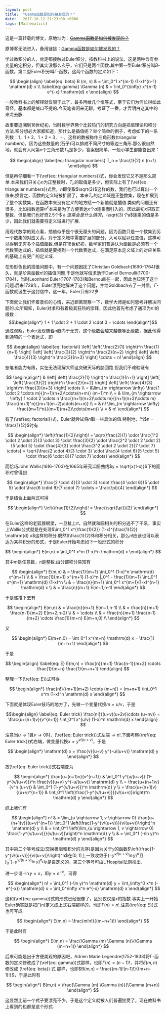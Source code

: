 ```yaml
---
layout: post
title:  "Gamma函数是如何被发现的？"
date:   2017-10-12 21:23:00 +0800
tags: [Mathematics]
---
```


这是一篇转载的博文，原地址为：<del>[Gamma函数是如何被发现的？](http://www.cnblogs.com/murongxixi/p/3663125.html)</del>

原博客无法进入，备用链接：[Gamma函数是如何被发现的？](https://www.tuicool.com/articles/7JFRf2)


学过微积分的人，肯定都接触过Euler积分，按教科书上的说法，这是两种含有参变量的定积分，但其实没那么玄乎，它们只是两个函数.其中第一型Euler积分叫$B$-函数，第二型Euler积分叫$\Gamma$-函数，这两个函数的定义如下：

$$
\begin{align} 
\label{eq: beta} B (m, n) & = \int_0^1 x^{m-1} (1-x)^{n-1} \mathrm{d} x \\
\label{eq: gamma} \Gamma (n) & = \int_0^{\infty} x^{n-1} e^{-x} \mathrm{d} x
\end{align}
$$

一般教科书上的解释就仅限于此了，最多再给几个恒等式，至于它们为何长得如此奇怪，基本都是缄口不提的.今天笔者闲来无聊，考证了一番，才弄明白这其中的来龙去脉.

故事要追溯到18世纪初，当时数学界两个比较热门的研究方向是插值理论和积分方法.积分想必大家都知道，那什么是插值呢？举个简单的例子，考虑如下的一系列数：$1$，$1+2$，$1+2+3$，$\cdots$，这样的数被称作三角形数(triangular numbers)，因为这些数量的(石子)可以排成不同尺寸的等边三角形.那么很自然地，就会有人问第$n$个三角形数$T_n$是多少，答案很简单，一般小学生都能答出来：

$$
\begin{align}
\label{eq: triangular numbers} T_n = \frac{1}{2} n (n+1)
\end{align}
$$

但是再仔细看一下(\ref{eq: triangular numbers})式，你会发现它又不是那么简单.本来我们只关心$n$为正整数时，$T_n$的取值是多少，但实际上有了(\ref{eq: triangular numbers})式后，$n$即使取$\sqrt{2}$这样的数，我们也可以算出一个值来.换言之，函数的定义域被扩展了，本来$T_n$的定义域是正整数集，现在扩展到了整个实数集，在函数本来没有定义的地方赋一个新值就是插值.类似的问题还有很多，比如指数运算$a^x$本来是为了方便表达$x$个$a$连乘而引入的，因此最初$x$只取正整数，但是我们也好奇$2.5$个$ a $连乘会是什么情况，$-\sqrt{3}$个$a$连乘的值是多少，因此我们就需要将定义域进行扩展.

用现代数学的观点看，插值似乎是个很无厘头的问题，因为函数只是一个数集到另一个数集的对应关系，对于定义域中需要扩展的部分，大可以赋以任意值，这样可以得到无穷多个插值函数.但是在18世纪初，数学家们普遍认为函数是必须有一个代数表达式的，插值就是要找到一个代数表达式，在满足原本定义域上的对应关系的基础上有更广的定义域.

在形形色色的插值问题中，有一个问题困扰了Christian Goldbach(1690-1764)很久，就是阶乘函数$n!$的插值问题.于是他就写信求助于Daniel Bernoulli(1700-1784)，当时Leonhard Euler(1707-1783)和Bernoulli在一起，因此也知晓了这个问题.后来1729年，Euler漂亮地解决了这个问题，并给Goldbach去了一封信，$\Gamma$-函数就诞生于这封信中，这一年，Euler只有22岁.

下面就让我们怀着景仰的心情，来近距离观察一下，数学大师是如何思考并解决问题的.众所周知，Euler对求和有着极其狂热的崇拜，因此他首先考虑了通项为$n!$的级数：$$\begin{align*} 1 + 1 \cdot 2 + 1 \cdot 2 \cdot 3 + \cdots \end{align*}$$通过观察，Euler发现随着$n$趋向于无穷，这个级数会越来越像等比级数，据此他得到通项的一个表达式，即

$$
\begin{align}
\label{eq: factorial} 
\left[ \left( \frac{2}{1} \right)^n \frac{1}{n+1} \right]
\left[ \left( \frac{3}{2} \right)^n \frac{2}{n+2} \right]
\left[ \left( \frac{4}{3} \right)^n \frac{3}{n+3} \right] \cdots
= n!
\end{align}
$$

恕笔者能力有限，实在无法理解大师这突破天际的脑回路.但我们不难验证有

$$
\begin{align*}
& \left[ \left( \frac{2}{1} \right)^n \frac{1}{n+1} \right]
\left[ \left( \frac{3}{2} \right)^n \frac{2}{n+2} \right]
\left[ \left( \frac{4}{3} \right)^n \frac{3}{n+3} \right] \cdots \\
= &\lim_{m \rightarrow \infty} \frac{1 \cdot 2 \cdots m}{(n+1)(n+2)\cdots(n+m)} (m+1)^n \\  
= & \lim_{m \rightarrow \infty} 1 \cdot 2 \cdots n \frac{(n+1)(n+2)\cdots m}{(n+1)(n+2)\cdots m} \frac{(m+1)^n}{(m+1)(m+2)\cdots(m+n)} \\  
= & n! \lim_{m \rightarrow \infty} \frac{(m+1)^n}{(m+1)(m+2)\cdots(m+n)} \\ 
= & n!
\end{align*}
$$

有了(\ref{eq: factorial})式，Euler就尝试将$n$取一些具体的值.特别地，当$n = \frac{1}{2}$时有

$$
\begin{align*}
\left(\frac{1}{2}\right)!
= \sqrt{\frac{2}{1} \cdot \frac{1^2 \cdot 2 \cdot 2}{3 \cdot 3} \cdot \frac{3}{2} \cdot \frac{2^2 \cdot 2 \cdot 2}{5 \cdot 5} \cdot \frac{4}{3} \cdot \frac{3^2 \cdot 2 \cdot 2}{7 \cdot 7} \cdots} 
= \sqrt{\frac{2 \cdot 4}{3 \cdot 3} \cdot \frac{4 \cdot 6}{5 \cdot 5} \cdot \frac{6 \cdot 8}{7 \cdot 7} \cdots}
\end{align*}
$$

而恰巧John Wallis(1616-1703)在1665年研究半圆曲线$y = \sqrt{x(1-x)}$下的面积时曾得到

$$
\begin{align*}
\frac{2 \cdot 4}{3 \cdot 3} \cdot \frac{4 \cdot 6}{5 \cdot 5} \cdot \frac{6 \cdot 8}{7 \cdot 7} \cdots
= \frac{\pi}{4}
\end{align*}
$$

于是结合上面两式可得

$$
\begin{align*}
\left(\frac{1}{2}\right)! = \frac{\sqrt{\pi}}{2}
\end{align*}
$$

在Euler这样的老狐狸眼里，一旦扯上$\pi$，自然就和圆相关的积分逃不了干系，事实上Wallis公式就是在处理$\int_0^1 x^{\frac{1}{2}} (1-x)^{\frac{1}{2}} \mathrm{d} x$这样的积分.既然$\frac{1}{2}!$和积分相关，那么$n!$应该也可以表达为某种积分的形式，于是Euler开始考虑如下一般形式的积分

$$
\begin{align*}
E(m,n) = \int_0^1 x^m (1-x)^n \mathrm{d} x
\end{align*}
$$

其中$m$是任意数，$n$是整数.由分部积分易知有

$$
\begin{align*}
E(m,n) & = \frac{1}{m+1} \int_0^1 (1-x)^n \mathrm{d} x^{m+1} \\
& = \frac{1}{m+1} x^{m+1} (1-x)^n |_0^1 - \frac{1}{m+1} \int_0^1 x^{m+1} \mathrm{d} (1-x)^n \\
& = \frac{n}{m+1} \int_0^1 x^{m+1}(1-x)^{n-1} \mathrm{d} x \\
& = \frac{n}{m+1} E(m+1,n-1)
\end{align*}
$$

于是递推下去有

$$
\begin{align*}
E(m,n)
& = \frac{n}{m+1} E(m+1,n-1) \\
& = \frac{n}{m+1} \frac{n-1}{m+2} E(m+2,n-2) \\
& = \cdots \\
& = \frac{n}{m+1} \frac{n-1}{m+2} \cdots \frac{1}{m+n} E(m+n,0) \\
\end{align*}
$$

又

$$
\begin{align*}
E(m+n,0) = \int_0^1 x^{m+n} \mathrm{d} x = \frac{1}{m+n+1}
\end{align*}
$$

于是

$$
\begin{align}
\label{eq: E} E(m,n)
= \frac{n}{m+1} \frac{n-1}{m+2} \cdots \frac{1}{m+n} \frac{1}{m+n+1}
\end{align}
$$

整理一下(\ref{eq: E})式可得

$$
\begin{align*}
\frac{n!}{(m+1)(m+2) \cdots (m+n)} = (m+n+1) \int_0^1 x^m (1-x)^n \mathrm{d} x
\end{align*}
$$

下面就是体现Euler技巧的地方了，先做一个变量代换$m = u/v$，于是

$$\begin{align}
\label{eq: Euler trick} \frac{n!}{(u+v)(u+2v)\cdots (u+nv)} 
= \frac{u+(n+1)v}{v^{n+1}} \int_0^1 x^{u/v} (1-x)^n \mathrm{d} x
\end{align}
$$

注意当$u \rightarrow 1$且$v \rightarrow 0$时，(\ref{eq: Euler trick})式左端$\rightarrow n!$.下面考察(\ref{eq: Euler trick})式右端，做变量代换$x = y^{v/(u+v)}$，于是

$$
\begin{align*}
\mathrm{d} x = \frac{v}{u+v} y^{-u/(u+v)} \mathrm{d} y
\end{align*}
$$

故(\ref{eq: Euler trick})式右端变为

$$
\begin{align*}
\frac{u+(n+1)v}{v^{n+1}} & \int_0^1 y^{u/(u+v)} (1-y^{v/(u+v)})^n \frac{v}{u+v} y^{-u/(u+v)} \mathrm{d} y \\
= \frac{u+(n+1)v}{v^n (u+v)} & \int_0^1 (1-y^{v/(u+v)})^n \mathrm{d} y \\
= \frac{u+(n+1)v}{(u+v)^{n+1}} & \int_0^1 \left(\frac{1-y^{v/(u+v)}}{v/(u+v)}\right)^n \mathrm{d} y
\end{align*}
$$

综上我们有

$$
\begin{align*}
n! 
& = \lim_{u \rightarrow 1, v \rightarrow 0} \frac{u+(n+1)v}{(u+v)^{n+1}} \int_0^1 \left(\frac{1-y^{v/(u+v)}}{v/(u+v)}\right)^n \mathrm{d} y \\
& = \int_0^1 \left(\lim_{u \rightarrow 1, v \rightarrow 0} \frac{1-y^{v/(u+v)}}{v/(u+v)}\right)^n \mathrm{d} y \\
& = \int_0^1 (-\ln y)^n \mathrm{d} y
\end{align*}
$$

其中第二个等号成立(交换极限和积分的次序)是因为关于$y$的函数$\left(\frac{1-y^{v/(u+v)}}{v/(u+v)}\right)^n$在$(0,1]$上一致收敛于$\left( -y^{v/(u+v)} \ln y \right)^n$且$\int_0^1 \left( -y^{v/(u+v)} \ln y \right)^n \mathrm{d} y$是良定义的，第三个等号可由L'Hospital法则推出.

进一步设$-\ln y = x$，即$y = e^{-x}$，可得

$$
\begin{align*}
n!
= \int_0^1 (-\ln y)^n \mathrm{d} y = \int_\infty^0 x^n (- e^{-x}) \mathrm{d} x
= \int_0^\infty x^n e^{-x} \mathrm{d} x
\end{align*}
$$

这和(\ref{eq: gamma})式的形式已经很像了，区别仅仅是$x$的指数.事实上一开始Euler确实就是把$\Gamma (n)$定义成上式右端那样的，也即$\Gamma (n) = n!$.注意(\ref{eq: E})式也可写成

$$
\begin{align*}
E(m,n) = \frac{m!n!}{(m+n+1)!}
\end{align*}
$$

于是此时有

$$
\begin{align*}
E(m,n) = \frac{\Gamma (m) \Gamma (n)}{\Gamma (m+n+1)}
\end{align*}
$$

后来可能是出于方便美观的原因吧，Adrien Marie Legendre(1752-1833)将$\Gamma$-函数的定义修改成了(\ref{eq: gamma})式那样，也即$\Gamma (n) = (n-1)!$，并将$E(m,n)$修改成 (\ref{eq: beta}) 式 那样，也即$B(m,n) = \frac{(m-1)!(n-1)!}{(m+n-1)!}$，于是此时有

$$
\begin{align*}
B(m,n) = \frac{\Gamma (m) \Gamma (n)}{\Gamma (m+n)}
\end{align*}
$$

这显然比前一个式子要漂亮不少，于是这个定义就被人们普遍接受了，现在教科书上看到的也都是这个形式.